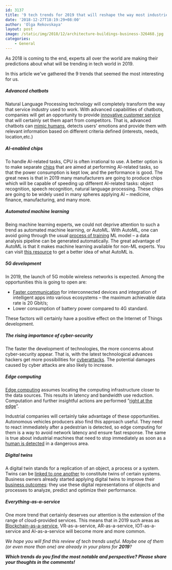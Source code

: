 ```yaml
---
id: 3137
title: '9 tech trends for 2019 that will reshape the way most industries work'
date: '2018-12-27T18:19:29+08:00'
author: 'Olga Rekovskaya'
layout: post
image: /static/img/2018/12/architecture-buildings-business-326468.jpg
categories:
    - General
---
```


As 2018 is coming to the end, experts all over the world are making their predictions about what will be trending in tech world in 2019.

In this article we've gathered the 9 trends that seemed the most interesting for us.

##### Advanced chatbots

Natural Language Processing technology will completely transform the way that service industry used to work. With advanced capabilities of chatbots, companies will get an opportunity to provide [innovative customer service](https://www.forbes.com/sites/gilpress/2018/12/09/120-ai-predictions-for-2019/#244017c5688c) that will certainly set them apart from competitors. That is, advanced chatbots can [mimic humans](https://www.prnewswire.com/news-releases/ieee-computer-society-predicts-the-future-of-tech-top-10-technology-trends-for-2019-300767876.html), detects users' emotions and provide them with relevant information based on different criteria defined (interests, needs, location,etc.)

##### AI-enabled chips

To handle AI-related tasks, CPU is often irrational to use. A better option is to make separate [chips](https://www.forbes.com/sites/janakirammsv/2018/12/09/5-artificial-intelligence-trends-to-watch-out-for-in-2019/#2e6524c75618) that are aimed at performing AI-related tasks, so that the power consumption is kept low, and the performance is good. The great news is that in 2019 many manufacturers are going to produce chips which will be capable of speeding up different AI-related tasks: object recognition, speech recognition, natural language processing.
These chips are going to be widely used in many spheres applying AI – medicine, finance, manufacturing, and many more.

##### Automated machine learning

Being machine learning experts, we could not deprive attention to such a trend as automated machine learning, or AutoML. With AutoML, one can avoid going through the usual [process of training](https://www.forbes.com/sites/janakirammsv/2018/12/09/5-artificial-intelligence-trends-to-watch-out-for-in-2019/#208ffdd35618) ML model – a data analysis pipeline can be generated automatically. The great advantage of AutoML is that it makes machine learning available for non-ML experts. You can visit [this resource](https://automl.info/) to get a better idea of what AutoML is.

##### 5G development

In 2019, the launch of 5G mobile wireless networks is expected. Among the opportunities this is going to open are:

- [Faster communication](https://www.forbes.com/sites/steveandriole/2018/10/22/gartners-10-technology-trends-for-2019-the-good-the-obvious-and-the-missing/#5b07ea175999) for interconnected devices and integration of intelligent apps into various ecosystems – the maximum achievable data rate is 20 Gbit/s;
- Lower consumption of battery power compared to 4G standard.

These factors will certainly have a positive effect on the Internet of Things development.

##### The rising importance of cyber-security

The faster the development of technologies, the more concerns about cyber-security appear. That is, with the latest technological advances hackers get more possibilities for [cyberattacks](https://www.forbes.com/sites/gilpress/2018/12/09/120-ai-predictions-for-2019/#312fc0c9688c). The potential damages caused by cyber attacks are also likely to increase.

##### Edge computing

[Edge computing](https://www.apc.com/us/en/solutions/business-solutions/edge-computing/what-is-edge-computing.jspм) assumes locating the computing infrastructure closer to the data sources. This results in latency and bandwidth use reduction. Computation and further insightful actions are performed ”[right at the edge](https://www.ge.com/digital/blog/what-edge-computing)”.

Industrial companies will certainly take advantage of these opportunities. Autonomous vehicles producers also find this approach useful. They need to react immediately after a pedestrian is detected, so edge computing for them is a way to avoid network latency and ensure fast response. The same is true about industrial machines that need to stop immediately as soon as a [human is detected](https://blog.bosch-si.com/bosch-iot-suite/why-edge-computing-for-iot/) in a dangerous area.

##### Digital twins

A digital twin stands for a replication of an object, a process or a system. Twins can be [linked to one another](https://www.gartner.com/smarterwithgartner/gartner-top-10-strategic-technology-trends-for-2019/) to constitute twins of certain systems. Business owners already started applying digital twins to improve their [business outcomes](https://www.prnewswire.com/news-releases/ieee-computer-society-predicts-the-future-of-tech-top-10-technology-trends-for-2019-300767876.html): they use these digital representations of objects and processes to analyze, predict and optimize their performance.

##### Everything-as-a-service

One more trend that certainly deserves our attention is the extension of the range of cloud-provided services. This means that in 2019 such areas as [Blockchain-as-a-service](https://www.forbes.com/sites/steveandriole/2018/10/22/gartners-10-technology-trends-for-2019-the-good-the-obvious-and-the-missing/#587006975999), VR-as-a-service, AR-as-a-service, IOT-as-a-service and AI-as-a-service will become more and more common.

*We hope you will find this review of tech trends useful. Maybe one of them (or even more than one) are already in your plans for **2019**?*

***Which trends do you find the most notable and perspective? Please share your thoughts in the comments!***
